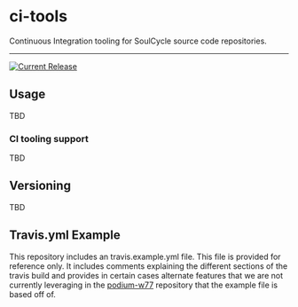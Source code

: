 # ci-tools

Continuous Integration tooling for SoulCycle source code repositories.

---

[![Current Release](https://img.shields.io/badge/release-2.13.0-1eb0fc.svg)](https://github.com/soulcycle/ci-tools/releases/tag/2.13.0)

## Usage

TBD

### CI tooling support

TBD

## Versioning

TBD

## Travis.yml Example

This repository includes an travis.example.yml file. This file is provided for reference only. It includes comments explaining the different sections of the travis build and provides in certain cases alternate features that we are not currently leveraging in the [podium-w77](https://github.com/soulcycle/podium-w77) repository that the example file is based off of.
